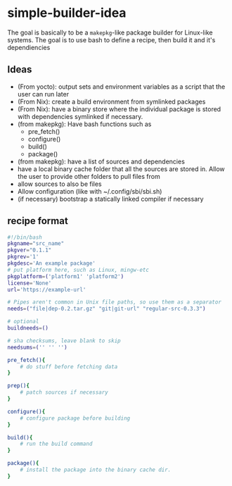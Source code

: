 # simple-builder-idea
The goal is basically to be a `makepkg`-like package builder for Linux-like systems. The goal is to use bash to define a recipe, then build it and it's dependiencies

## Ideas
- (From yocto): output sets and environment variables as a script that the user can run later
- (From Nix): create a build environment from symlinked packages
- (From Nix): have a binary store where the individual package is stored with dependencies symlinked if necessary.
- (from makepkg): Have bash functions such as 
    - pre_fetch()
    - configure()
    - build()
    - package()
- (from makepkg): have a list of sources and dependencies
- have a local binary cache folder that all the sources are stored in. Allow the user to provide other folders to pull files from
- allow sources to also be files
- Allow configuration (like with ~/.config/sbi/sbi.sh)
- (if necessary) bootstrap a statically linked compiler if necessary

## recipe format
```bash
#!/bin/bash
pkgname="src_name"
pkgver="0.1.1"
pkgrev='1'
pkgdesc='An example package'
# put platform here, such as Linux, mingw-etc
pkgplatform=('platform1' 'platform2')
license='None'
url='https://example-url'

# Pipes aren't common in Unix file paths, so use them as a separator
needs=("file|dep-0.2.tar.gz" "git|git-url" "regular-src-0.3.3")

# optional
buildneeds=()

# sha checksums, leave blank to skip
needsums=('' '' '')

pre_fetch(){
    # do stuff before fetching data
}

prep(){
    # patch sources if necessary
}

configure(){
    # configure package before building
}

build(){
    # run the build command
}

package(){
    # install the package into the binary cache dir.
}
```